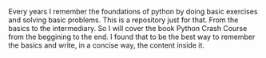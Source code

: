 Every years I remember the foundations of python by doing basic exercises and solving basic problems. This is a repository just for that. From the basics to the intermediary.
So I will cover the book Python Crash Course from the beggining to the end. I found that to be the best way to remember the basics and write, in a concise way, the content inside it.
